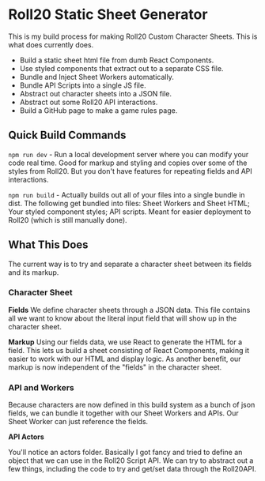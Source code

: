 # Roll20 Static Sheet Generator #

This is my build process for making Roll20 Custom Character Sheets. This is what does currently does.

- Build a static sheet html file from dumb React Components.
- Use styled components that extract out to a separate CSS file.
- Bundle and Inject Sheet Workers automatically.
- Bundle API Scripts into a single JS file.
- Abstract out character sheets into a JSON file.
- Abstract out some Roll20 API interactions.
- Build a GitHub page to make a game rules page.



## Quick Build Commands #


`npm run dev` - Run a local development server where you can modify your code real time. Good for markup and styling and copies over some of the styles from Roll20. But you don't have features for repeating fields and API interactions.

`npm run build` - Actually builds out all of your files into a single bundle in dist. The following get bundled into files:   Sheet Workers and Sheet HTML; Your styled component styles; API scripts. Meant for easier deployment to Roll20 (which is still manually done).


## What This Does ##

The current way is to try and separate a character sheet between its fields and its markup.


### Character Sheet ###

**Fields**
We define character sheets through a JSON data. This file contains all we want to know about the literal input field that will show up in the character sheet.

**Markup**
Using our fields data, we use React to generate the HTML for a field. This lets us build a sheet consisting of React Components, making it easier to work with our HTML and display logic.
As another benefit, our markup is now independent of the "fields" in the character sheet. 


### API and Workers ###

Because characters are now defined in this build system as a bunch of json fields, we can bundle it together with our Sheet Workers and APIs. Our Sheet Worker can just reference the fields.

**API Actors**

You'll notice an actors folder. Basically I got fancy and tried to define an object that we can use in the Roll20 Script API. We can try to abstract out a few things, including the code to try and get/set data through the Roll20API.





